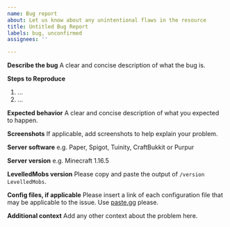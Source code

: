 ```yaml
---
name: Bug report
about: Let us know about any unintentional flaws in the resource
title: Untitled Bug Report
labels: bug, unconfirmed
assignees: ''

---
```


**Describe the bug**
A clear and concise description of what the bug is.

**Steps to Reproduce**

1. ...
2. ...

**Expected behavior**
A clear and concise description of what you expected to happen.

**Screenshots**
If applicable, add screenshots to help explain your problem.

**Server software**
e.g. Paper, Spigot, Tuinity, CraftBukkit or Purpur

**Server version**
e.g. Minecraft 1.16.5

**LevelledMobs version**
Please copy and paste the output of `/version LevelledMobs`.

**Config files, if applicable**
Please insert a link of each configuration file that may be applicable to the issue.
Use [paste.gg](https://paste.gg/) please.

**Additional context**
Add any other context about the problem here.
